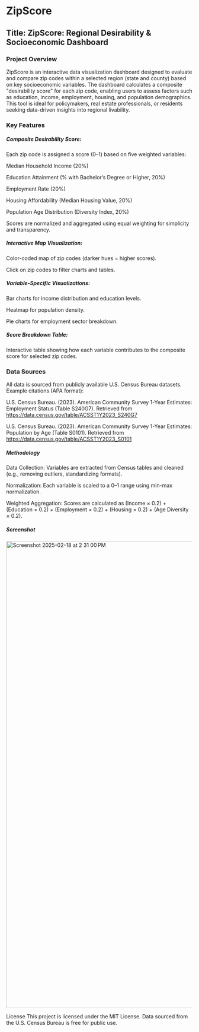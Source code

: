 # ZipScore

## Title: ZipScore: Regional Desirability & Socioeconomic Dashboard

### Project Overview
ZipScore is an interactive data visualization dashboard designed to evaluate and compare zip codes within a selected region (state and county) based on key socioeconomic variables. The dashboard calculates a composite "desirability score" for each zip code, enabling users to assess factors such as education, income, employment, housing, and population demographics. This tool is ideal for policymakers, real estate professionals, or residents seeking data-driven insights into regional livability.

### Key Features
##### Composite Desirability Score:

Each zip code is assigned a score (0–1) based on five weighted variables:

Median Household Income (20%)

Education Attainment (% with Bachelor’s Degree or Higher, 20%)

Employment Rate (20%)

Housing Affordability (Median Housing Value, 20%)

Population Age Distribution (Diversity Index, 20%)

Scores are normalized and aggregated using equal weighting for simplicity and transparency.

##### Interactive Map Visualization:

Color-coded map of zip codes (darker hues = higher scores).

Click on zip codes to filter charts and tables.

##### Variable-Specific Visualizations:

Bar charts for income distribution and education levels.

Heatmap for population density.

Pie charts for employment sector breakdown.

##### Score Breakdown Table:

Interactive table showing how each variable contributes to the composite score for selected zip codes.

### Data Sources
All data is sourced from publicly available U.S. Census Bureau datasets. Example citations (APA format):

U.S. Census Bureau. (2023). American Community Survey 1-Year Estimates: Employment Status (Table S240G7). Retrieved from https://data.census.gov/table/ACSST1Y2023_S240G7

U.S. Census Bureau. (2023). American Community Survey 1-Year Estimates: Population by Age (Table S0101). Retrieved from https://data.census.gov/table/ACSST1Y2023_S0101

##### Methodology
Data Collection: Variables are extracted from Census tables and cleaned (e.g., removing outliers, standardizing formats).

Normalization: Each variable is scaled to a 0–1 range using min-max normalization.

Weighted Aggregation: Scores are calculated as (Income × 0.2) + (Education × 0.2) + (Employment × 0.2) + (Housing × 0.2) + (Age Diversity × 0.2).

##### Screenshot
<img width="1258" alt="Screenshot 2025-02-18 at 2 31 00 PM" src="https://github.com/user-attachments/assets/f1c3b9c8-2152-4981-a735-0edadd7ac50e" />

License
This project is licensed under the MIT License. Data sourced from the U.S. Census Bureau is free for public use.
